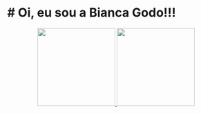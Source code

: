 # # Oi, eu sou a Bianca Godo!!!

<div align="center">
  <a href="https://github.com/Godo-Bianca">
  <img height="180em" src="https://github-readme-stats.vercel.app/api?username=Godo-Bianca&show_icons=true&theme=dracula&include_all_commits=true&count_private=true"/>
  <img height="180em" src="https://github-readme-stats.vercel.app/api/top-langs/?username=Godo-Bianca&layout=compact&langs_count=7&theme=dracula"/>
</div>

